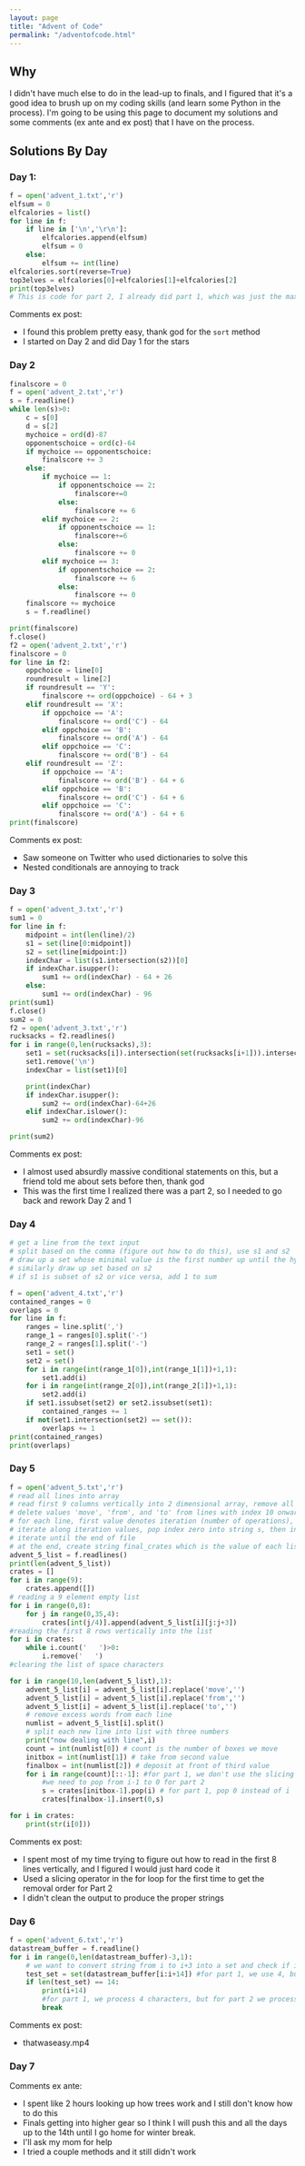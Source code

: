 ```yaml
---
layout: page
title: "Advent of Code"
permalink: "/adventofcode.html"
---
```

## Why
I didn't have much else to do in the lead-up to finals, and I figured that it's a good idea to brush up on my coding skills (and learn some Python in the process). I'm going to be using this page to document my solutions and some comments (ex ante and ex post) that I have on the process.

## Solutions By Day

### Day 1:
```python
f = open('advent_1.txt','r')
elfsum = 0
elfcalories = list()
for line in f:
    if line in ['\n','\r\n']:
        elfcalories.append(elfsum)
        elfsum = 0
    else:
        elfsum += int(line)
elfcalories.sort(reverse=True)
top3elves = elfcalories[0]+elfcalories[1]+elfcalories[2]
print(top3elves)
# This is code for part 2, I already did part 1, which was just the max value instead of the max 3 values
```
Comments ex post:
- I found this problem pretty easy, thank god for the ``sort`` method
- I started on Day 2 and did Day 1 for the stars

### Day 2
```python
finalscore = 0
f = open('advent_2.txt','r')
s = f.readline()
while len(s)>0:
    c = s[0]
    d = s[2]
    mychoice = ord(d)-87
    opponentschoice = ord(c)-64
    if mychoice == opponentschoice:
        finalscore += 3
    else:
        if mychoice == 1:
            if opponentschoice == 2:
                finalscore+=0
            else:
                finalscore += 6
        elif mychoice == 2:
            if opponentschoice == 1:
                finalscore+=6
            else:
                finalscore += 0
        elif mychoice == 3:
            if opponentschoice == 2:
                finalscore += 6
            else:
                finalscore += 0
    finalscore += mychoice
    s = f.readline()

print(finalscore)
f.close()
f2 = open('advent_2.txt','r')
finalscore = 0
for line in f2:
    oppchoice = line[0]
    roundresult = line[2]
    if roundresult == 'Y':
        finalscore += ord(oppchoice) - 64 + 3
    elif roundresult == 'X':
        if oppchoice == 'A':
            finalscore += ord('C') - 64
        elif oppchoice == 'B':
            finalscore += ord('A') - 64
        elif oppchoice == 'C':
            finalscore += ord('B') - 64
    elif roundresult == 'Z':
        if oppchoice == 'A':
            finalscore += ord('B') - 64 + 6
        elif oppchoice == 'B':
            finalscore += ord('C') - 64 + 6
        elif oppchoice == 'C':
            finalscore += ord('A') - 64 + 6
print(finalscore)
```
Comments ex post:
- Saw someone on Twitter who used dictionaries to solve this
- Nested conditionals are annoying to track

### Day 3
```python
f = open('advent_3.txt','r')
sum1 = 0
for line in f:
    midpoint = int(len(line)/2)
    s1 = set(line[0:midpoint])
    s2 = set(line[midpoint:])
    indexChar = list(s1.intersection(s2))[0]
    if indexChar.isupper():
        sum1 += ord(indexChar) - 64 + 26
    else:
        sum1 += ord(indexChar) - 96
print(sum1)
f.close()
sum2 = 0
f2 = open('advent_3.txt','r')
rucksacks = f2.readlines()
for i in range(0,len(rucksacks),3):
    set1 = set(rucksacks[i]).intersection(set(rucksacks[i+1])).intersection(set(rucksacks[i+2]))
    set1.remove('\n')
    indexChar = list(set1)[0]

    print(indexChar)
    if indexChar.isupper():
        sum2 += ord(indexChar)-64+26
    elif indexChar.islower():
        sum2 += ord(indexChar)-96

print(sum2)
```
Comments ex post:
- I almost used absurdly massive conditional statements on this, but a friend told me about sets before then, thank god
- This was the first time I realized there was a part 2, so I needed to go back and rework Day 2 and 1

### Day 4
```python
# get a line from the text input
# split based on the comma (figure out how to do this), use s1 and s2
# draw up a set whose minimal value is the first number up until the hyphen and number after hyphen to end of s1
# similarly draw up set based on s2
# if s1 is subset of s2 or vice versa, add 1 to sum

f = open('advent_4.txt','r')
contained_ranges = 0
overlaps = 0
for line in f:
    ranges = line.split(',')
    range_1 = ranges[0].split('-')
    range_2 = ranges[1].split('-')
    set1 = set()
    set2 = set()
    for i in range(int(range_1[0]),int(range_1[1])+1,1):
        set1.add(i)
    for i in range(int(range_2[0]),int(range_2[1])+1,1):
        set2.add(i)
    if set1.issubset(set2) or set2.issubset(set1):
        contained_ranges += 1
    if not(set1.intersection(set2) == set()):
        overlaps += 1
print(contained_ranges)
print(overlaps)
```

### Day 5
```python
f = open('advent_5.txt','r')
# read all lines into array
# read first 9 columns vertically into 2 dimensional array, remove all blank spaces from each column
# delete values 'move', 'from', and 'to' from lines with index 10 onward
# for each line, first value denotes iteration (number of operations), next - 1 denotes initial column, last - 1 denotes final column
# iterate along iteration values, pop index zero into string s, then insert string s into index zero of final list
# iterate until the end of file
# at the end, create string final_crates which is the value of each list at zero, then remove brackets
advent_5_list = f.readlines()  
print(len(advent_5_list))
crates = []
for i in range(9):
    crates.append([])
# reading a 9 element empty list
for i in range(0,8):
    for j in range(0,35,4):
        crates[int(j/4)].append(advent_5_list[i][j:j+3])
#reading the first 8 rows vertically into the list
for i in crates:
    while i.count('   ')>0:
        i.remove('   ')
#clearing the list of space characters

for i in range(10,len(advent_5_list),1):
    advent_5_list[i] = advent_5_list[i].replace('move','')
    advent_5_list[i] = advent_5_list[i].replace('from','')
    advent_5_list[i] = advent_5_list[i].replace('to','')
    # remove excess words from each line
    numlist = advent_5_list[i].split()
    # split each new line into list with three numbers
    print("now dealing with line",i)
    count = int(numlist[0]) # count is the number of boxes we move
    initbox = int(numlist[1]) # take from second value
    finalbox = int(numlist[2]) # deposit at front of third value
    for i in range(count)[::-1]: #for part 1, we don't use the slicing and just count forward
        #we need to pop from i-1 to 0 for part 2
        s = crates[initbox-1].pop(i) # for part 1, pop 0 instead of i
        crates[finalbox-1].insert(0,s)

for i in crates:
    print(str(i[0]))
```
Comments ex post:
- I spent most of my time trying to figure out how to read in the first 8 lines vertically, and I figured I would just hard code it
- Used a slicing operator in the for loop for the first time to get the removal order for Part 2
- I didn't clean the output to produce the proper strings

### Day 6
```python
f = open('advent_6.txt','r')
datastream_buffer = f.readline()
for i in range(0,len(datastream_buffer)-3,1):
    # we want to convert string from i to i+3 into a set and check if it has length four
    test_set = set(datastream_buffer[i:i+14]) #for part 1, we use 4, but for part 2 we use 14
    if len(test_set) == 14:
        print(i+14)
        #for part 1, we process 4 characters, but for part 2 we process 14
        break
```
Comments ex post:
- thatwaseasy.mp4

### Day 7
Comments ex ante:
- I spent like 2 hours looking up how trees work and I still don't know how to do this
- Finals getting into higher gear so I think I will push this and all the days up to the 14th until I go home for winter break.
- I'll ask my mom for help
- I tried a couple methods and it still didn't work
